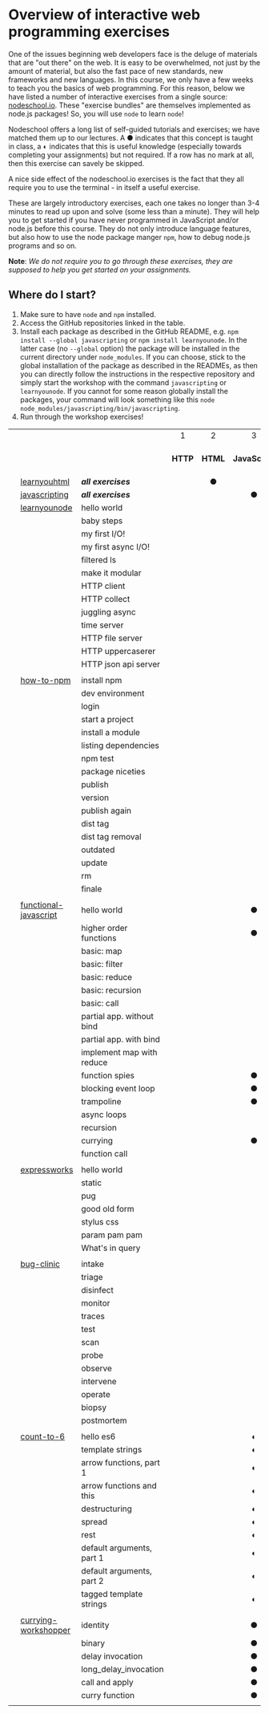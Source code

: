 # Overview of interactive web programming exercises

One of the issues beginning web developers face is the deluge of materials that are "out there" on the web. It is easy to be overwhelmed, not just by the amount of material, but also the fast pace of new standards, new frameworks and new languages. In this course, we only have a few weeks to teach you the basics of web programming. For this reason, below we have listed a number of interactive exercises from a single source: [nodeschool.io](https://nodeschool.io/). These "exercise bundles" are themselves implemented as node.js packages! So, you will use `node` to learn `node`!

Nodeschool offers a long list of self-guided tutorials and exercises; we have matched them up to our lectures. A ● indicates that this concept is taught in class, a ◐ indicates that this is useful knowledge (especially towards completing your assignments) but not required. If a row has no mark at all, then this exercise can savely be skipped. 

A nice side effect of the nodeschool.io exercises is the fact that they all require you to use the terminal - in itself a useful exercise.

These are largely introductory exercises, each one takes no longer than 3-4 minutes to read up upon and solve (some less than a minute). They will help you to get started if you have never programmed in JavaScript and/or node.js before this course. They do not only introduce language features, but also how to use the node package manger `npm`, how to debug node.js programs and so on.

**Note**: _We do not require you to go through these exercises, they are supposed to help you get started on your assignments._

## Where do I start?

1. Make sure to have `node` and `npm` installed.
2. Access the GitHub repositories linked in the table.
3. Install each package as described in the GitHub README, e.g. `npm install --global javascripting` or `npm install learnyounode`. In the latter case (no `--global` option) the package will be installed in the current directory under `node_modules`. If you can choose, stick to the global installation of the package as described in the READMEs, as then you can directly follow the instructions in the respective repository and simply start the workshop with the command `javascripting` or `learnyounode`. If you cannot for some reason globally install the packages, your command will look something like this `node node_modules/javascripting/bin/javascripting`.
4. Run through the workshop exercises!

<center>

|   |                       |                           |        |         |              |           |       |              |                      |
|---|-----------------------|---------------------------|:--------:|:---------:|:--------------:|:-----------:|:-------:|:--------------:|:----------------------:|
|   |                       |                           | 1 | 2 | 3 | 4 | 5 | 6 | 7 |
|   |                       |                           | **HTTP** | **HTML** | **JavaScript** | **Node.js** | **CSS** | **Node.js II** | **Cookies & sessions** |
|   | [learnyouhtml](https://github.com/denysdovhan/learnyouhtml)         | **_all exercises_**           |        | ●        |             |           |       |              |                      |
|   | [javascripting](https://www.github.com/sethvincent/javascripting)         | **_all exercises_**           |        |         | ●            |           |       |              |                      |
|   | [learnyounode](https://www.github.com/workshopper/learnyounode)          | hello world               |        |         |              | ●         |       |              |                      |
|   |                       | baby steps                |        |         |              | ●         |       |              |                      |
|   |                       | my first I/O!             |        |         |              | ●         |       |              |                      |
|   |                       | my first async I/O!       |        |         |              | ●         |       |              |                      |
|   |                       | filtered ls               |        |         |              | ●         |       |              |                      |
|   |                       | make it modular           |        |         |              |           |       | ●            |                      |
|   |                       | HTTP client               |        |         |              |           |       |              |                      |
|   |                       | HTTP collect              |        |         |              |           |       |              |                      |
|   |                       | juggling async            |        |         |              |           |       |              |                      |
|   |                       | time server               |        |         |              | ●         |       |              |                      |
|   |                       | HTTP file server          |        |         |              | ●         |       |              |                      |
|   |                       | HTTP uppercaserer         |        |         |              |           |       |              |                      |
|   |                       | HTTP json api server      |        |         |              | ●         |       |              |                      |
|   |                       |                           |        |         |              |           |       |              |                      |
|   | [how-to-npm](https://github.com/workshopper/how-to-npm)            | install npm               |        |         |              | ●         |       |              |                      |
|   |                       | dev environment           |        |         |              | ◐         |       |              |                      |
|   |                       | login                     |        |         |              | ●         |       |              |                      |
|   |                       | start a project           |        |         |              | ●         |       |              |                      |
|   |                       | install a module          |        |         |              | ●         |       |              |                      |
|   |                       | listing dependencies      |        |         |              | ●         |       |              |                      |
|   |                       | npm test                  |        |         |              | ◐         |       |              |                      |
|   |                       | package niceties          |        |         |              |           |       |              |                      |
|   |                       | publish                   |        |         |              |           |       |              |                      |
|   |                       | version                   |        |         |              |           |       |              |                      |
|   |                       | publish again             |        |         |              |           |       |              |                      |
|   |                       | dist tag                  |        |         |              |           |       |              |                      |
|   |                       | dist tag removal          |        |         |              |           |       |              |                      |
|   |                       | outdated                  |        |         |              |           |       |              |                      |
|   |                       | update                    |        |         |              |           |       |              |                      |
|   |                       | rm                        |        |         |              |           |       |              |                      |
|   |                       | finale                    |        |         |              |           |       |              |                      |
|   |                       |                           |        |         |              |           |       |              |                      |
|   | [functional-javascript](https://github.com/timoxley/functional-javascript-workshop) | hello world               |        |         | ●            |           |       |              |                      |
|   |                       | higher order functions    |        |         | ●            |           |       |              |                      |
|   |                       | basic: map                |        |         |              | ●         |       |              |                      |
|   |                       | basic: filter             |        |         |              |           |       |              |                      |
|   |                       | basic: reduce             |        |         |              |           |       |              |                      |
|   |                       | basic: recursion          |        |         |              |           |       |              |                      |
|   |                       | basic: call               |        |         |              |           |       |              |                      |
|   |                       | partial app. without bind |        |         |              |           |       |              |                      |
|   |                       | partial app. with bind    |        |         |              |           |       |              |                      |
|   |                       | implement map with reduce |        |         |              |           |       |              |                      |
|   |                       | function spies            |        |         | ●            |           |       |              |                      |
|   |                       | blocking event loop       |        |         | ●            |           |       |              |                      |
|   |                       | trampoline                |        |         | ●            |           |       |              |                      |
|   |                       | async loops               |        |         |              |           |       |              |                      |
|   |                       | recursion                 |        |         |              |           |       |              |                      |
|   |                       | currying                  |        |         | ●            |           |       |              |                      |
|   |                       | function call             |        |         |              |           |       |              |                      |
|   |                       |                           |        |         |              |           |       |              |                      |
|   | [expressworks](https://github.com/azat-co/expressworks)          | hello world               |        |         |              | ●         |       |              |                      |
|   |                       | static                    |        |         |              | ●         |       |              |                      |
|   |                       | pug                       |        |         |              |           |       | ●            |                      |
|   |                       | good old form             |        |         |              |           |       | ●            |                      |
|   |                       | stylus css                |        |         |              |           |       |              |                      |
|   |                       | param pam pam             |        |         |              |           |       | ●            |                      |
|   |                       | What's in query           |        |         |              | ●         |       |              |                      |
|   |                       |                           |        |         |              |           |       |              |                      |
|   | [bug-clinic](https://github.com/othiym23/bug-clinic)            | intake                    |        |         |              |           |       |  ◐           |                      |
|   |                       | triage                    |        |         |              |           |       | ◐            |                      |
|   |                       | disinfect                 |        |         |              |           |       | ◐            |                      |
|   |                       | monitor                   |        |         |              |           |       | ◐            |                      |
|   |                       | traces                    |        |         |              |           |       |              |                      |
|   |                       | test                      |        |         |              |           |       |              |                      |
|   |                       | scan                      |        |         |              |           |       | ◐            |                      |
|   |                       | probe                     |        |         |              |           |       |              |                      |
|   |                       | observe                   |        |         |              |           |       |              |                      |
|   |                       | intervene                 |        |         |              |           |       |              |                      |
|   |                       | operate                   |        |         |              |           |       |              |                      |
|   |                       | biopsy                    |        |         |              |           |       |              |                      |
|   |                       | postmortem                |        |         |              |           |       |              |                      |
|   |                       |                           |        |         |              |           |       |              |                      |
|   | [count-to-6](https://github.com/domenic/count-to-6)            | hello es6                 |        |         | ◐            |           |       |              |                      |
|   |                       | template strings          |        |         | ◐            |           |       |              |                      |
|   |                       | arrow functions, part 1   |        |         | ◐            |           |       |              |                      |
|   |                       | arrow functions and this  |        |         | ◐            |           |       |              |                      |
|   |                       | destructuring             |        |         | ◐            |           |       |              |                      |
|   |                       | spread                    |        |         | ◐            |           |       |              |                      |
|   |                       | rest                      |        |         | ◐            |           |       |              |                      |
|   |                       | default arguments, part 1 |        |         | ◐            |           |       |              |                      |
|   |                       | default arguments, part 2 |        |         | ◐            |           |       |              |                      |
|   |                       | tagged template strings   |        |         | ◐            |           |       |              |                      |
|   |                       |                           |        |         |              |           |       |              |                      |
|   | [currying-workshopper](https://github.com/kishorsharma/currying-workshopper)  | identity                  |        |         | ●            |           |       |              |                      |
|   |                       | binary                    |        |         | ●            |           |       |              |                      |
|   |                       | delay invocation          |        |         | ●            |           |       |              |                      |
|   |                       | long_delay_invocation     |        |         | ●            |           |       |              |                      |
|   |                       | call and apply            |        |         | ●            |           |       |              |                      |
|   |                       | curry function            |        |         | ●            |           |       |              |                      |
|   |                       |                           |        |         |              |           |       |              |                      |